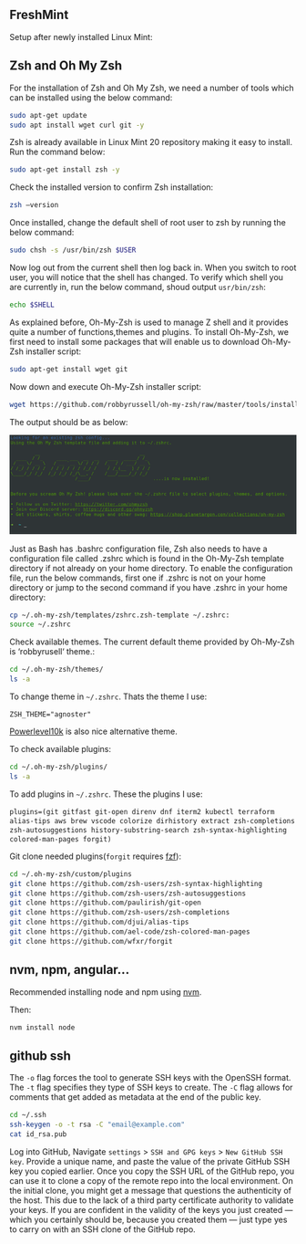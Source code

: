 ## FreshMint
Setup after newly installed Linux Mint:

## Zsh and Oh My Zsh
For the installation of Zsh and Oh My Zsh, we need a number of tools which can be installed using the below command:

```bash
sudo apt-get update
sudo apt install wget curl git -y
```

Zsh is already available in Linux Mint 20 repository making it easy to install. Run the command below:

```bash
sudo apt-get install zsh -y
```

Check the installed version to confirm Zsh installation:

```bash
zsh –version
```

Once installed, change the default shell of root user to zsh by running the below command:

```bash
sudo chsh -s /usr/bin/zsh $USER
```

Now log out from the current shell then log back in. When you switch to root user, you will notice that the shell has changed. To verify which shell you are currently in, run the below command, shoud output `usr/bin/zsh`:

```bash
echo $SHELL
```

As explained before, Oh-My-Zsh is used to manage Z shell and it provides quite a number of functions,themes and plugins. To install Oh-My-Zsh, we first need to install some packages that will enable us to download Oh-My-Zsh installer script:

```bash
sudo apt-get install wget git
```

Now down and execute Oh-My-Zsh installer script:

```bash
wget https://github.com/robbyrussell/oh-my-zsh/raw/master/tools/install.sh -O - | zsh
```

The output should be as below:

![alt text](https://github.com/ii00/FreshMint/blob/main/img/img1.png)

Just as Bash has .bashrc configuration file, Zsh also needs to have a configuration file called .zshrc which is found in the Oh-My-Zsh template directory if not already on your home directory. To enable the configuration file, run the below commands, first one if .zshrc is not on your home directory or jump to the second command if you have .zshrc in your home directory:

```bash
cp ~/.oh-my-zsh/templates/zshrc.zsh-template ~/.zshrc:
source ~/.zshrc
```

Check available themes. The current default theme provided by Oh-My-Zsh is ‘robbyrusell‘ theme.:

```bash
cd ~/.oh-my-zsh/themes/
ls -a
```

To change theme in `~/.zshrc`. Thats the theme I use:

```
ZSH_THEME="agnoster"
```

[Powerlevel10k](https://github.com/romkatv/powerlevel10k#oh-my-zsh) is also nice alternative theme.

To check available plugins:

```bash
cd ~/.oh-my-zsh/plugins/
ls -a
```

To add plugins in `~/.zshrc`. These the plugins I use:

```
plugins=(git gitfast git-open direnv dnf iterm2 kubectl terraform alias-tips aws brew vscode colorize dirhistory extract zsh-completions zsh-autosuggestions history-substring-search zsh-syntax-highlighting colored-man-pages forgit)
```

Git clone needed plugins(`forgit` requires [fzf](https://github.com/junegunn/fzf)):

```bash
cd ~/.oh-my-zsh/custom/plugins
git clone https://github.com/zsh-users/zsh-syntax-highlighting
git clone https://github.com/zsh-users/zsh-autosuggestions
git clone https://github.com/paulirish/git-open
git clone https://github.com/zsh-users/zsh-completions
git clone https://github.com/djui/alias-tips
git clone https://github.com/ael-code/zsh-colored-man-pages
git clone https://github.com/wfxr/forgit
```

## nvm, npm, angular...
Recommended installing node and npm using [nvm](https://github.com/nvm-sh/nvm#git-install).

Then:

```bash
nvm install node
```

## github ssh
The `-o` flag forces the tool to generate SSH keys with the OpenSSH format. The `-t` flag specifies they type of SSH keys to create. The `-C` flag allows for comments that get added as metadata at the end of the public key.

```bash
cd ~/.ssh
ssh-keygen -o -t rsa -C "email@example.com"
cat id_rsa.pub
```

Log into GitHub, Navigate `settings` > `SSH and GPG keys` > `New GitHub SSH key`. Provide a unique name, and paste the value of the private GitHub SSH key you copied earlier. Once you copy the SSH URL of the GitHub repo, you can use it to clone a copy of the remote repo into the local environment. On the initial clone, you might get a message that questions the authenticity of the host. This due to the lack of a third party certificate authority to validate your keys. If you are confident in the validity of the keys you just created — which you certainly should be, because you created them — just type yes to carry on with an SSH clone of the GitHub repo.

